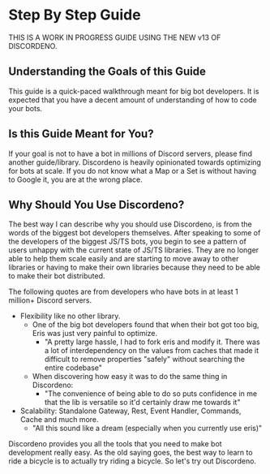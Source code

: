# Step By Step Guide

THIS IS A WORK IN PROGRESS GUIDE USING THE NEW v13 OF DISCORDENO.

## Understanding the Goals of this Guide

This guide is a quick-paced walkthrough meant for big bot developers. It is expected that you have a decent amount of understanding of how to code your bots. 

## Is this Guide Meant for You?

If your goal is not to have a bot in millions of Discord servers, please find another guide/library. Discordeno is heavily opinionated towards optimizing for bots at scale. If you do not know what a Map or a Set is without having to Google it, you are at the wrong place.

## Why Should You Use Discordeno?

The best way I can describe why you should use Discordeno, is from the words of the biggest bot developers themselves. After speaking to some of the developers of the biggest JS/TS bots, you begin to see a pattern of users unhappy with the current state of JS/TS libraries. They are no longer able to help them scale easily and are starting to move away to other libraries or having to make their own libraries because they need to be able to make their bot distributed.

The following quotes are from developers who have bots in at least 1 million+ Discord servers.

- Flexibility like no other library.
    - One of the big bot developers found that when their bot got too big, Eris was just very painful to optimize.
        - "A pretty large hassle, I had to fork eris and modify it. There was a lot of interdependency on the values from caches that made it difficult to remove properties "safely" without searching the entire codebase"
    - When discovering how easy it was to do the same thing in Discordeno:
        - "The convenience of being able to do so puts confidence in me that the lib is versatile so it'd certainly draw me towards it"
- Scalability: Standalone Gateway, Rest, Event Handler, Commands, Cache and much more.
    - "All this sound like a dream (especially when you currently use eris)"

Discordeno provides you all the tools that you need to make bot development really easy. As the old saying goes, the best way to learn to ride a bicycle is to actually
try riding a bicycle. So let's try out Discordeno.
